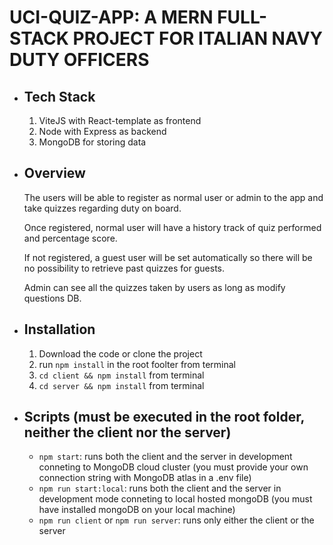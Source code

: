 # UCI-QUIZ-APP: A MERN FULL-STACK PROJECT FOR ITALIAN NAVY DUTY OFFICERS

- ## Tech Stack
  1. ViteJS with React-template as frontend
  2. Node with Express as backend
  3. MongoDB for storing data

- ## Overview
    The users will be able to register as normal user or admin to the app and take quizzes regarding duty on board.

    Once registered, normal user will have a history track of quiz performed and percentage score.

    If not registered, a guest user will be set automatically so there will be no possibility to retrieve past quizzes for guests.

    Admin can see all the quizzes taken by users as long as modify questions DB.

- ## Installation
  1. Download the code or clone the project
  2. run `npm install` in the root foolter from terminal
  3. `cd client && npm install` from terminal
  4. `cd server && npm install` from terminal

- ## Scripts (must be executed in the root folder, neither the client nor the server)
  - `npm start`: runs both the client and the server in development conneting to MongoDB cloud cluster (you must provide your own connection string with MongoDB atlas in a .env file)
  - `npm run start:local`: runs both the client and the server in development mode conneting to local hosted mongoDB (you must have installed mongoDB on your local machine)
  - `npm run client` or `npm run server`: runs only either the client or the server 